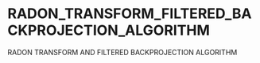 # RADON_TRANSFORM_FILTERED_BACKPROJECTION_ALGORITHM
RADON TRANSFORM AND FILTERED BACKPROJECTION ALGORITHM
